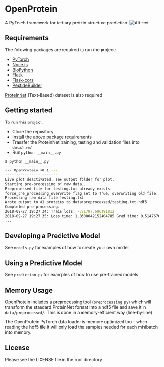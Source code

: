 # OpenProtein

A PyTorch framework for tertiary protein structure prediction.
![Alt text](examplemodelrun.png?raw=true "OpenProtein")

## Requirements

The following packages are required to run the project:

* [PyTorch](https://pytorch.org/)
* [Node.js](https://nodejs.org/en/)
* [BioPython](https://biopython.org/)
* [Flask](http://flask.pocoo.org/)
* [Flask-cors](https://flask-cors.readthedocs.io/en/latest/)
* [PeptideBuilder](https://pypi.org/project/PeptideBuilder/)

[ProteinNet](https://github.com/aqlaboratory/proteinnet) (Text-Based) dataset is also required

## Getting started

To run this project:

* Clone the repository
* Install the above package requirements
* Transfer the ProteinNet training, testing and validation files into `data/raw/`
* Run `python __main__.py`

```bash
$ python __main__.py
------------------------
--- OpenProtein v0.1 ---
------------------------
Live plot deactivated, see output folder for plot.
Starting pre-processing of raw data...
Preprocessed file for testing.txt already exists.
force_pre_processing_overwrite flag set to True, overwriting old file...
Processing raw data file testing.txt
Wrote output to 81 proteins to data/preprocessed/testing.txt.hdf5
Completed pre-processing.
2018-09-27 19:27:34: Train loss: -781787.696391812
2018-09-27 19:27:35: Loss time: 1.8300042152404785 Grad time: 0.5147676467895508
...
```

## Developing a Predictive Model

See `models.py` for examples of how to create your own model

## Using a Predictive Model

See `prediction.py` for examples of how to use pre-trained models

## Memory Usage

OpenProtein includes a preprocessing tool (`preprocessing.py`) which will transform the standard ProteinNet format into a hdf5 file and save it in `data/preprocessed/`. This is done in a memory-efficient way (line-by-line)

The OpenProtein PyTorch data loader is memory optimized too - when reading the hdf5 file it will only load the samples needed for each minibatch into memory.

## License

Please see the LICENSE file in the root directory.
